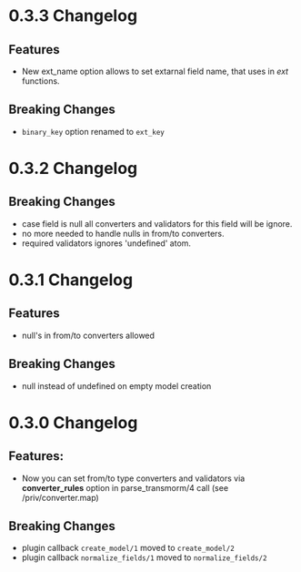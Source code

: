 0.3.3 Changelog
====

Features
---

- New ext_name option allows to set extarnal field name, that uses in *ext* functions.

Breaking Changes
---

- ```binary_key``` option renamed to ```ext_key```

0.3.2 Changelog
====

Breaking Changes
---

- case field is null all converters and validators for this field will be ignore.
- no more needed to handle nulls in from/to converters.
- required validators ignores 'undefined' atom.

0.3.1 Changelog
====

Features
---

- null's in from/to converters allowed

Breaking Changes
---

- null instead of undefined on empty model creation

0.3.0 Changelog
=====

Features:
---

 - Now you can set from/to type converters and validators via **converter_rules** option in parse_transmorm/4 call
	(see /priv/converter.map)

Breaking Changes
---
 - plugin callback ```create_model/1``` moved to ```create_model/2```
 - plugin callback ```normalize_fields/1``` moved to ```normalize_fields/2```
